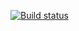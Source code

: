 [![Build status](https://ci.appveyor.com/api/projects/status/6mg33a9tly420hdn?svg=true)](https://ci.appveyor.com/project/chaika1986/hwapiecho-12je9)
